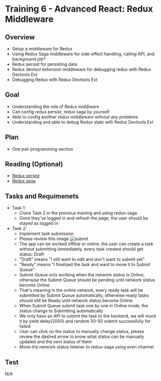 # Training 6 - Advanced React: Redux Middleware

## Overview
- Setup a middleware for Redux
- Using Redux Saga middleware for side-effect handling, calling API, and background job*
- Redux persist for persisting data
- Redux devtool extension middleware for debugging redux with Redux Devtools Ext
- Debugging Redux with Redux Devtools Ext

## Goal
- Understanding the role of Redux middlware
- Can config redux persist, redux saga by yourself
- Able to config another redux middleware without any problems
- Understanding and able to debug Redux state with Redux Devtools Ext

## Plan
- One pair programming section


## Reading (Optional)
- [Redux persist](https://github.com/rt2zz/redux-persist)
- [Redux saga](https://github.com/redux-saga/redux-saga)

## Tasks and Requimenets
- Task 1:
  - Clone Task 2 in the previous training and using redux-saga
  - Once they've logged in and refresh the page, the user should be stayed as logged in
- Task 2:
  - Implement task submission
  - Please review this image
  ![submit](https://user-images.githubusercontent.com/47735787/122714235-2fdc7500-d291-11eb-8660-9b84a7229634.png)
  - The app can be worked offline or online, the user can create a task without submitting immediately, every task created should get status: Draft
  - "Draft" means "I still want to edit and don't want to submit yet"
  - "Ready" means "I finalized the task and want to move it to Submit Queue"
  - Submit Queue only working when the network status is Online, otherwise the Submit Queue should be pending until network status become Online
  - That's meaning in the online network, every ready task will be submitted by Submit Queue automatically, otherwise ready tasks should still be Ready until network status become Online
  - When Submit Queue submit task one by one in Online mode, the status change to Submitting automatically
  - We only have an API to submit the task to the backend, we will mock it by yield delay(2000) and random 50-50 submit successfully for failed
  - User can click on the status to manually change status, please review the dashed arrow to know what status can be manually updated and the next status of them
  - Move the network status listener to redux-saga using even channel



## Test
N/A
